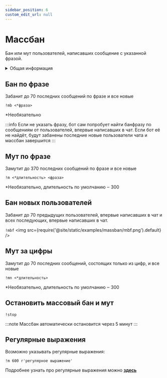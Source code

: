 ```yaml
---
sidebar_position: 6
custom_edit_url: null
---
```


# Массбан

Бан или мут пользователей, написавших сообщение с указанной фразой.

<details>
  <summary>Общая информация</summary>
  <ul>
    <li><b>Название:</b> mb</li>
    <li><b>Элиасы:</b> mt, m</li>
    <li><b>Кулдаун:</b> общий 3 секунды</li>
  </ul>
</details>

## Бан по фразе

Забанит до 70 последних сообщений по фразе и все новые

`!mb <*фраза>`

*Необязательно

:::info
Если не указать фразу, бот сам попробует  найти банфразу по сообщениям от пользователей, впервые написавших в чат. Если бот её не найдёт, будут забанены последние новые пользователи чата и массбан завершится
:::

## Мут по фразе
Замутит до 370 последних сообщений по фразе и все новые

`!m <*длительность> <фраза>`

*Необязательно, длительность по умолчанию ‒ 300

## Бан новых пользователей
Забанит до 70 предыдущих пользователей, впервые написавших в чат и всех последующих, впервые написавших в чат.

`!mbf`
<img src={require('@site/static/examples/massban/mbf.png').default} />

## Мут за цифры
Замутит до 70 последних сообщений, состоящих только из цифр, и все новые

`!mn <*длительность>`

*Необязательно, длительность по умолчанию ‒ 300

## Остановить массовый бан и мут
`!stop`

:::note
Массбан автоматически остановится через 5 минут
:::


## Регулярные выражения

Возможно указывать регулярные выражения:

`!m 600 r'регулярное выражение'`

Подробнее узнать про регулярные выражения можно **[здесь](https://habr.com/ru/articles/545150/)**
